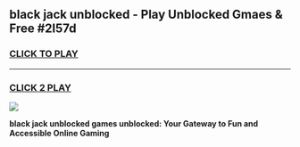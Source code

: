 
## black jack unblocked - Play Unblocked Gmaes & Free #2l57d
<h3>
<a href="https://news.freeplayer.one?title=black_jack_unblocked&ref=26F">CLICK TO PLAY</a></h3>
<hr>

<h3>
<a href="https://news.freeplayer.one?title=black_jack_unblocked&ref=26F">CLICK 2 PLAY</a>
  
</h3>

<a href="https://news.freeplayer.one?title=black_jack_unblocked&ref=26F/"><img src="https://clearcache.store/games.png"></a>


**black jack unblocked games unblocked: Your Gateway to Fun and Accessible Online Gaming**
